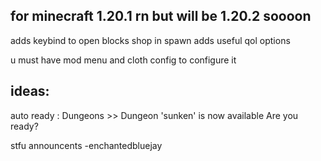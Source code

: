## for minecraft 1.20.1 rn but will be 1.20.2 soooon

adds keybind to open blocks shop in spawn
adds useful qol options

u must have mod menu and cloth config to configure it

## ideas:
auto ready : Dungeons >> Dungeon 'sunken' is now available Are you ready?

stfu announcents -enchantedbluejay
